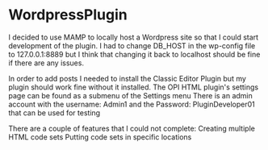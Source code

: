 # WordpressPlugin

I decided to use MAMP to locally host a Wordpress site so that I could start development of the plugin. 
I had to change DB_HOST in the wp-config file to 127.0.0.1:8889 but I think that changing it back to localhost should be fine if there are any issues.

In order to add posts I needed to install the Classic Editor Plugin but my plugin should work fine without it installed.
The OPI HTML plugin's settings page can be found as a submenu of the Settings menu
There is an admin account with the username: Admin1 and the Password: PluginDeveloper01 that can be used for testing

There are a couple of features that I could not complete:
  Creating multiple HTML code sets
  Putting code sets in specific locations
  
  
